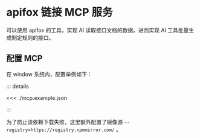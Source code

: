 # apifox 链接 MCP 服务

可以使用 apifox 的工具，实现 AI 读取接口文档的数据。进而实现 AI 工具批量生成制定规则的接口。

## 配置 MCP

在 window 系统内，配置举例如下：

::: details

<<< ./mcp.example.json

:::

为了防止该依赖下载失败，这里额外配置了镜像源 `--registry=https://registry.npmmirror.com/` 。
